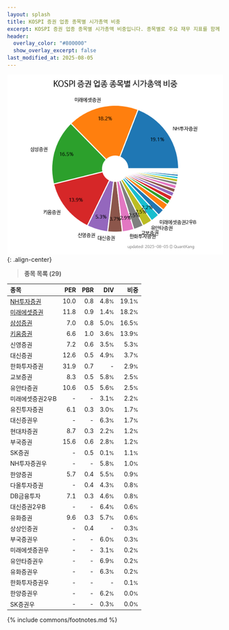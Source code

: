 ```yaml
---
layout: splash
title: KOSPI 증권 업종 종목별 시가총액 비중
excerpt: KOSPI 증권 업종 종목별 시가총액 비중입니다. 종목별로 주요 재무 지표를 함께 표시합니다.
header:
  overlay_color: "#800000"
  show_overlay_excerpt: false
last_modified_at: 2025-08-05
---
```



![KOSPI 증권 업종 종목별 시가총액 비중](/stats/sector/images/kospi_업종_증권_종목.png){: .align-center}


> **종목 목록 (29)**<a id="list"></a>

| **종목** | **PER** | **PBR** | **DIV** | **비중** |
| :------- | ------: | ------: | ------: | -------: |
| [NH투자증권](/005940/) | 10.0 | 0.8 | 4.8<small>%</small> | 19.1<small>%</small> |
| [미래에셋증권](/006800/) | 11.8 | 0.9 | 1.4<small>%</small> | 18.2<small>%</small> |
| [삼성증권](/016360/) | 7.0 | 0.8 | 5.0<small>%</small> | 16.5<small>%</small> |
| [키움증권](/039490/) | 6.6 | 1.0 | 3.6<small>%</small> | 13.9<small>%</small> |
| 신영증권 | 7.2 | 0.6 | 3.5<small>%</small> | 5.3<small>%</small> |
| 대신증권 | 12.6 | 0.5 | 4.9<small>%</small> | 3.7<small>%</small> |
| 한화투자증권 | 31.9 | 0.7 | - | 2.9<small>%</small> |
| 교보증권 | 8.3 | 0.5 | 5.8<small>%</small> | 2.5<small>%</small> |
| 유안타증권 | 10.6 | 0.5 | 5.6<small>%</small> | 2.5<small>%</small> |
| 미래에셋증권2우B | - | - | 3.1<small>%</small> | 2.2<small>%</small> |
| 유진투자증권 | 6.1 | 0.3 | 3.0<small>%</small> | 1.7<small>%</small> |
| 대신증권우 | - | - | 6.3<small>%</small> | 1.7<small>%</small> |
| 현대차증권 | 8.7 | 0.3 | 2.2<small>%</small> | 1.2<small>%</small> |
| 부국증권 | 15.6 | 0.6 | 2.8<small>%</small> | 1.2<small>%</small> |
| SK증권 | - | 0.5 | 0.1<small>%</small> | 1.1<small>%</small> |
| NH투자증권우 | - | - | 5.8<small>%</small> | 1.0<small>%</small> |
| 한양증권 | 5.7 | 0.4 | 5.5<small>%</small> | 0.9<small>%</small> |
| 다올투자증권 | - | 0.4 | 4.3<small>%</small> | 0.8<small>%</small> |
| DB금융투자 | 7.1 | 0.3 | 4.6<small>%</small> | 0.8<small>%</small> |
| 대신증권2우B | - | - | 6.4<small>%</small> | 0.6<small>%</small> |
| 유화증권 | 9.6 | 0.3 | 5.7<small>%</small> | 0.6<small>%</small> |
| 상상인증권 | - | 0.4 | - | 0.3<small>%</small> |
| 부국증권우 | - | - | 6.0<small>%</small> | 0.3<small>%</small> |
| 미래에셋증권우 | - | - | 3.1<small>%</small> | 0.2<small>%</small> |
| 유안타증권우 | - | - | 6.9<small>%</small> | 0.2<small>%</small> |
| 유화증권우 | - | - | 6.3<small>%</small> | 0.2<small>%</small> |
| 한화투자증권우 | - | - | - | 0.1<small>%</small> |
| 한양증권우 | - | - | 6.2<small>%</small> | 0.0<small>%</small> |
| SK증권우 | - | - | 0.3<small>%</small> | 0.0<small>%</small> |

{% include commons/footnotes.md %}